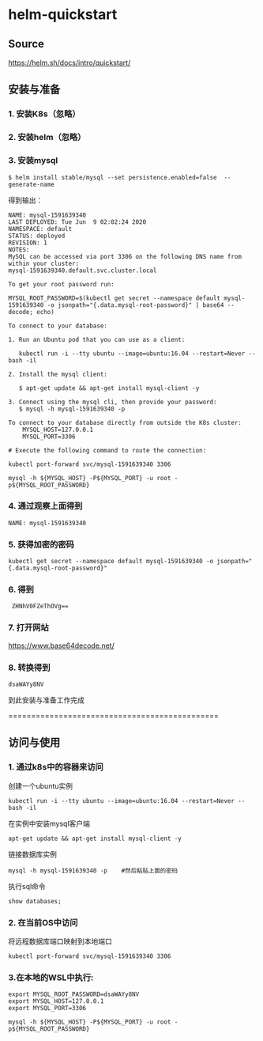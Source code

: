 # helm-quickstart

## Source

https://helm.sh/docs/intro/quickstart/



## 安装与准备

### 1. 安装K8s（忽略）

### 2. 安装helm（忽略）

### 3. 安装mysql

```shell
$ helm install stable/mysql --set persistence.enabled=false  --generate-name
```

 得到输出：

```
NAME: mysql-1591639340
LAST DEPLOYED: Tue Jun  9 02:02:24 2020
NAMESPACE: default
STATUS: deployed
REVISION: 1
NOTES:
MySQL can be accessed via port 3306 on the following DNS name from within your cluster:
mysql-1591639340.default.svc.cluster.local

To get your root password run:

MYSQL_ROOT_PASSWORD=$(kubectl get secret --namespace default mysql-1591639340 -o jsonpath="{.data.mysql-root-password}" | base64 --decode; echo)

To connect to your database:

1. Run an Ubuntu pod that you can use as a client:

   kubectl run -i --tty ubuntu --image=ubuntu:16.04 --restart=Never -- bash -il

2. Install the mysql client:

   $ apt-get update && apt-get install mysql-client -y

3. Connect using the mysql cli, then provide your password:
   $ mysql -h mysql-1591639340 -p

To connect to your database directly from outside the K8s cluster:
    MYSQL_HOST=127.0.0.1
    MYSQL_PORT=3306

# Execute the following command to route the connection:

kubectl port-forward svc/mysql-1591639340 3306

mysql -h ${MYSQL_HOST} -P${MYSQL_PORT} -u root -p${MYSQL_ROOT_PASSWORD}
```

### 4. 通过观察上面得到

```
NAME: mysql-1591639340
```

### 5. 获得加密的密码

```shell
kubectl get secret --namespace default mysql-1591639340 -o jsonpath="{.data.mysql-root-password}" 
```

### 6. 得到

```
 ZHNhV0FZeThOVg==
```



### 7. 打开网站

https://www.base64decode.net/

### 8. 转换得到

```
dsaWAYy8NV
```

到此安装与准备工作完成

==============================================

## 访问与使用

### 1. 通过k8s中的容器来访问

创建一个ubuntu实例

```shell
kubectl run -i --tty ubuntu --image=ubuntu:16.04 --restart=Never -- bash -il
```

在实例中安装mysql客户端

```shell
apt-get update && apt-get install mysql-client -y
```

链接数据库实例

```shell
mysql -h mysql-1591639340 -p    #然后粘贴上面的密码
```

执行sql命令

```mysql
show databases;
```

### 2. 在当前OS中访问

将远程数据库端口映射到本地端口

```shell
kubectl port-forward svc/mysql-1591639340 3306
```

### 3.在本地的WSL中执行:

```shell
export MYSQL_ROOT_PASSWORD=dsaWAYy8NV
export MYSQL_HOST=127.0.0.1
export MYSQL_PORT=3306
```

```shell
mysql -h ${MYSQL_HOST} -P${MYSQL_PORT} -u root -p${MYSQL_ROOT_PASSWORD}
```

